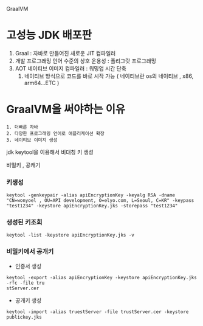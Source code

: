 

GraalVM

# 고성능 JDK 배포판 

1. Graal : 자바로 만들어진 새로운 JIT 컴파일러
2. 개발 프로그래밍 언어 수준의 상호 운용성 : 폴리그랏 프로그래밍
3. AOT  네이티브 이미지 컴파일러 : 워밍업 시간 단축
	1. 네이티브 방식으로 코드를 바로 시작 가능 ( 네이티브란  os의 네이티브 , x86, arm64...ETC )


# GraalVM을 써야하는 이유 

	1. 더빠른 자바
	2. 다양한 프로그래밍 언어로 애플리케이션 확장
	3. 네이티브 이미지 생성






jdk keytool을 이용해서 
비대칭 키 생성

비밀키 , 공캐기


### 키생성

```
keytool -genkeypair -alias apiEncryptionKey -keyalg RSA -dname "CN=wonyoel , OU=API development, O=elyo.com, L=Seoul, C=KR" -keypass "test1234" -keystore apiEncryptionKey.jks -storepass "test1234"
```

### 생성된 키조회

```
keytool -list -keystore apiEncryptionKey.jks -v
```


### 비밀키에서 공개키 
- 인증서 생성
```
keytool -export -alias apiEncryptionKey -keystore apiEncryptionKey.jks -rfc -file tru
stServer.cer
```


- 공개키 생성 
```
keytool -import -alias truestServer -file trustServer.cer -keystore publickey.jks
```





